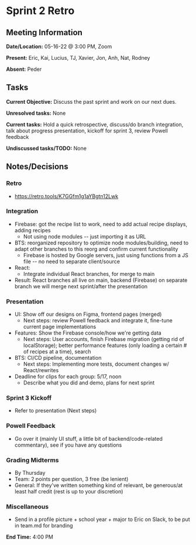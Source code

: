 # Sprint 2 Retro

## Meeting Information

**Date/Location:** 05-16-22 @ 3:00 PM, Zoom

**Present:** Eric, Kai, Lucius, TJ, Xavier, Jon, Anh, Nat, Rodney

**Absent:** Peder

## Tasks

**Current Objective:** Discuss the past sprint and work on our next dues.

**Unresolved tasks:** None

**Current tasks:** Hold a quick retrospective, discuss/do branch integration, talk about progress presentation, kickoff for sprint 3, review Powell feedback

**Undiscussed tasks/TODO:** None

## Notes/Decisions

### Retro

* https://retro.tools/K7GGfm1g1aYBgtn12Lwk


### Integration

* Firebase: got the recipe list to work, need to add actual recipe displays, adding recipes
  * Not using node modules -- just importing it as URL
* BTS: reorganized repository to optimize node modules/building, need to adapt other branches to this reorg and confirm current functionality
  * Firebase is hosted by Google servers, just using functions from a JS file -- no need to separate client/source
* React: 
  * Integrate individual React branches, for merge to main
* Result: React branches all live on main, backend (Firebase) on separate branch we will merge next sprint/after the presentation

### Presentation

* UI: Show off our designs on Figma, frontend pages (merged)
  * Next steps: review Powell feedback and integrate it, fine-tune current page implementations
* Features: Show the Firebase console/how we're getting data
  * Next steps: User accounts, finish Firebase migration (getting rid of localStorage); better performance features (only loading a certain # of recipes at a time), search 
* BTS: CI/CD pipeline, documentation
  * Next steps: Implementing more tests, document changes w/ React/rewrites
* Deadline for clips for each group: 5/17, noon
  * Describe what you did and demo, plans for next sprint

### Sprint 3 Kickoff

* Refer to presentation (Next steps)

### Powell Feedback

* Go over it (mainly UI stuff, a little bit of backend/code-related commentary), see if you have any questions

### Grading Midterms

* By Thursday
* Team: 2 points per question, 3 free (be lenient)
* General: If they've written something kind of relevant, be generous/at least half credit (rest is up to your discretion)

### Miscellaneous

* Send in a profile picture + school year + major to Eric on Slack, to be put in team.md for branding

**End Time:** 4:00 PM
